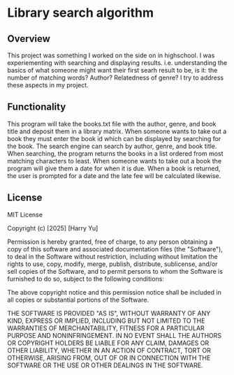 # Library search algorithm

## Overview
This project was something I worked on the side on in highschool. I was experiementing with searching and displaying results. 
i.e. understanding the basics of what someone might want their first searh result to be, is it: the number of matching words? Author? Relatedness of genre? I try to address these aspects in my project.

## Functionality
This program will take the books.txt file with the author, genre, and book title and deposit them in a library matrix. When someone wants to take out a book they must enter the book id which can be displayed by searching for the book.
 The search engine can search by author, genre, and book title. When searching, the program returns the books in a list ordered from most matching characters to least. When someone wants to take out a book the program will give them a date for when it is due.
 When a book is returned, the user is prompted for a date and the late fee will be calculated likewise.

 ## License
 MIT License

Copyright (c) [2025] [Harry Yu]

Permission is hereby granted, free of charge, to any person obtaining a copy
of this software and associated documentation files (the "Software"), to deal
in the Software without restriction, including without limitation the rights
to use, copy, modify, merge, publish, distribute, sublicense, and/or sell
copies of the Software, and to permit persons to whom the Software is
furnished to do so, subject to the following conditions:

The above copyright notice and this permission notice shall be included in all
copies or substantial portions of the Software.

THE SOFTWARE IS PROVIDED "AS IS", WITHOUT WARRANTY OF ANY KIND, EXPRESS OR
IMPLIED, INCLUDING BUT NOT LIMITED TO THE WARRANTIES OF MERCHANTABILITY,
FITNESS FOR A PARTICULAR PURPOSE AND NONINFRINGEMENT. IN NO EVENT SHALL THE
AUTHORS OR COPYRIGHT HOLDERS BE LIABLE FOR ANY CLAIM, DAMAGES OR OTHER
LIABILITY, WHETHER IN AN ACTION OF CONTRACT, TORT OR OTHERWISE, ARISING FROM,
OUT OF OR IN CONNECTION WITH THE SOFTWARE OR THE USE OR OTHER DEALINGS IN THE
SOFTWARE.
